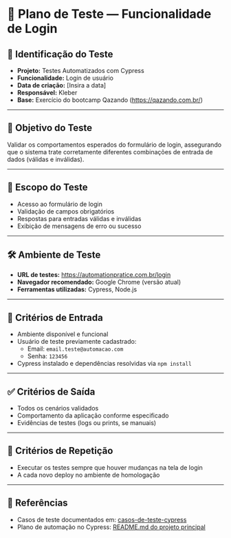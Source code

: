 # 📘 Plano de Teste — Funcionalidade de Login

## 📌 Identificação do Teste

- **Projeto:** Testes Automatizados com Cypress
- **Funcionalidade:** Login de usuário
- **Data de criação:** [Insira a data]
- **Responsável:** Kleber
- **Base:** Exercício do bootcamp Qazando (https://qazando.com.br/)

---

## 🎯 Objetivo do Teste

Validar os comportamentos esperados do formulário de login, assegurando que o sistema trate corretamente diferentes combinações de entrada de dados (válidas e inválidas).

---

## 🧪 Escopo do Teste

- Acesso ao formulário de login
- Validação de campos obrigatórios
- Respostas para entradas válidas e inválidas
- Exibição de mensagens de erro ou sucesso

---

## 🛠️ Ambiente de Teste

- **URL de testes:** https://automationpratice.com.br/login  
- **Navegador recomendado:** Google Chrome (versão atual)
- **Ferramentas utilizadas:** Cypress, Node.js

---

## 🔁 Critérios de Entrada

- Ambiente disponível e funcional
- Usuário de teste previamente cadastrado:
  - Email: `email.teste@automacao.com`
  - Senha: `123456`
- Cypress instalado e dependências resolvidas via `npm install`

---

## ✅ Critérios de Saída

- Todos os cenários validados
- Comportamento da aplicação conforme especificado
- Evidências de testes (logs ou prints, se manuais)

---

## 🔄 Critérios de Repetição

- Executar os testes sempre que houver mudanças na tela de login
- A cada novo deploy no ambiente de homologação

---

## 📝 Referências

- Casos de teste documentados em: [casos-de-teste-cypress](./casos-de-teste-cypress.md)
- Plano de automação no Cypress: [README.md do projeto principal](../README.md)
